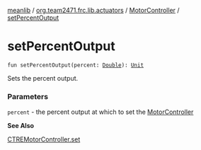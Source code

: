 [meanlib](../../index.md) / [org.team2471.frc.lib.actuators](../index.md) / [MotorController](index.md) / [setPercentOutput](./set-percent-output.md)

# setPercentOutput

`fun setPercentOutput(percent: `[`Double`](https://kotlinlang.org/api/latest/jvm/stdlib/kotlin/-double/index.html)`): `[`Unit`](https://kotlinlang.org/api/latest/jvm/stdlib/kotlin/-unit/index.html)

Sets the percent output.

### Parameters

`percent` - the percent output at which to set the [MotorController](index.md)

**See Also**

[CTREMotorController.set](#)

